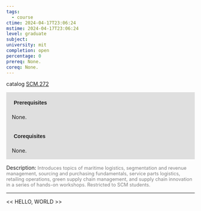 ```yaml
---
tags:
  - course
ctime: 2024-04-17T23:06:24
mstime: 2024-04-17T23:06:24
level: graduate
subject: 
university: mit
completion: open
percentage: 0
prereq: None.
coreq: None.
---
```


catalog [SCM.272](http://student.mit.edu/catalog/mSCMa.html#SCM.272)

<span style="display: block; padding: 15px; background-color: rgb(100, 100, 100, 0.2);"><font id="m_prereq4245_0" style="display: block; font-family: Arial, sans-serif; font-weight: bold; padding: 5px">Prerequisites</font><br><span id="prereq4245_0">None.</span></span>
<span style="display: block; padding: 15px; background-color: rgb(100, 100, 100, 0.2);"><font id="m_coreq4245_0" style="display: block; font-family: Arial, sans-serif; font-weight: bold; padding: 5px">Corequisites</font><br><span id="coreq4245_0">None.</span></span>

<font style="">Description:</font>
<font style="color: grey; font-size: 0.8rem;">Introduces topics of maritime logistics, segmentation and revenue management, sourcing and purchasing fundamentals, service parts logistics, retailing operations, green supply chain management, and supply chain innovation in a series of hands-on workshops. Restricted to SCM students.</font>



---

<< HELLO, WORLD >>
